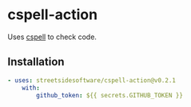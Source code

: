 # cspell-action
Uses [cspell](https://github.com/streetsidesoftware/cspell/tree/master/packages/cspell) to check code.

## Installation

```yaml
- uses: streetsidesoftware/cspell-action@v0.2.1
    with:
        github_token: ${{ secrets.GITHUB_TOKEN }}
```
